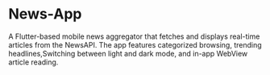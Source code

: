 # News-App
A Flutter-based mobile news aggregator that fetches and displays real-time articles from the NewsAPI. The app features categorized browsing, trending headlines,Switching between light and dark mode, and in-app WebView article reading.
